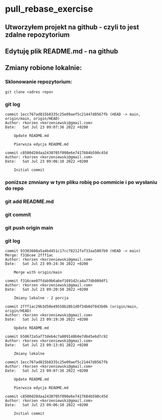 # pull_rebase_exercise

## Utworzyłem projekt na github - czyli to jest zdalne repozytorium

## Edytuję plik README.md - na github

## Zmiany robione lokalnie:

### Sklonowanie repozytorium:

    git clone <adres repo>

### git log

    commit 1ecc767ad815b8335c25e09aef5c21447d8567fb (HEAD -> main, origin/main, origin/HEAD)
    Author: rkorzen <korzeniewski@gmail.com>
    Date:   Sat Jul 23 09:07:36 2022 +0200

        Update README.md

        Pierwsza edycja README.md

    commit c8500d20daa2430705f098e6e7417684b590c45d
    Author: rkorzen <korzeniewski@gmail.com>
    Date:   Sat Jul 23 09:06:10 2022 +0200

        Initial commit


### poniższe zmniany w tym pliku robię po commicie i po wysłaniu do repo

### git add README.md

### git commit

### git push origin main

### git log


    commit 93303608a5a4bd451c17cc78212faf33aa5807b9 (HEAD -> main)
    Merge: f316cee 2fff1ac
    Author: rkorzen <korzeniewski@gmail.com>
    Date:   Sat Jul 23 09:24:36 2022 +0200

        Merge with origin/main

    commit f316cee07fdab9b6a6ef1691d2ca4a77db009df1
    Author: rkorzen <korzeniewski@gmail.com>
    Date:   Sat Jul 23 09:20:50 2022 +0200

        Zmiany lokalne - 2 porcja

    commit 2fff1ac29b3d50e49558b28b1d0f34b0d7843b0b (origin/main, origin/HEAD)
    Author: rkorzen <korzeniewski@gmail.com>
    Date:   Sat Jul 23 09:19:30 2022 +0200

        Update README.md

    commit b50672a5af73deb4c7a809140b0e7d645e6d7c92
    Author: rkorzen <korzeniewski@gmail.com>
    Date:   Sat Jul 23 09:13:01 2022 +0200

        Zmiany lokalne

    commit 1ecc767ad815b8335c25e09aef5c21447d8567fb
    Author: rkorzen <korzeniewski@gmail.com>
    Date:   Sat Jul 23 09:07:36 2022 +0200

        Update README.md

        Pierwsza edycja README.md

    commit c8500d20daa2430705f098e6e7417684b590c45d
    Author: rkorzen <korzeniewski@gmail.com>
    Date:   Sat Jul 23 09:06:10 2022 +0200

        Initial commit


